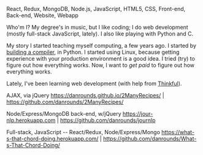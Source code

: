 
React, Redux, MongoDB, Node.js, JavaScript, HTML5, CSS, Front-end, Back-end, Website, Webapp

Who'm I?
My degree's in music, but I like coding; I do web development (mostly full-stack
JavaScript, lately). I also like playing with Python and C.

My story
I started teaching myself computing, a few years ago. I started by
[building a compiler](http://www.nand2tetris.org/), in Python. I started using
Linux, because getting experience with your production environment is a good
idea. I tried (try) to figure out how everything works. Now, I want to 
_get paid_ to figure out how everything works.

Lately, I've been learning web development (with help from [Thinkful](https://www.thinkful.com/)).

AJAX, via jQuery
https://danrounds.github.io/2ManyRecipes/        |    https://github.com/danrounds/2ManyRecipes/

Node/Express/MongoDB back-end, w/jQuery
https://jour-nlp.herokuapp.com                   |    https://github.com/danrounds/journlp

Full-stack, JavaScript -- React/Redux, Node/Express/Mongo
https://what-s-that-chord-doing.herokuapp.com/   |    https://github.com/danrounds/What-s-That-Chord-Doing/
